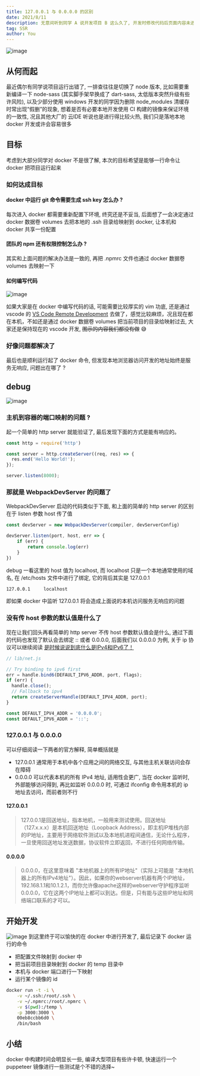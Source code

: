 ```yaml
---
title: 127.0.0.1 与 0.0.0.0 的区别
date: 2021/8/11
description: 无意间听到同学 A 说开发项目 B 这么久了, 开发时修改代码后页面内容未进行重新渲染
tag: SSR
author: You
---
```


![image](https://user-images.githubusercontent.com/23253540/128906547-ba9ed574-29f2-4737-8479-6b931399252c.png)

## 从何而起
最近偶尔有同学说项目运行出错了, 一排查往往是切换了 node 版本, 比如需要重新编译一下 node-sass (其实脚手架早换成了 dart-sass, 太低版本突然升级有些许风险), 以及少部分使用 windows 开发的同学因为删除 node_modules 清缓存时常出现“假删”的现象, 想着是否有必要本地开发使用 CI 构建的镜像来保证环境的一致性, 况且其他大厂的 云IDE 听说也是进行得比较火热, 我们只是落地本地 docker 开发或许会容易很多

## 目标
考虑到大部分同学对 docker 不是很了解, 本次的目标希望是能够一行命令让 docker 把项目运行起来

### 如何达成目标

#### docker 中运行 git 命令需要生成 ssh key 怎么办 ?
每次进入 docker 都需要重新配置下环境, 终究还是不妥当, 后面想了一会决定通过 docker 数据卷 volumes 去把本地的 .ssh 目录给映射到 docker, 让本机和 docker 共享一份配置

#### 团队的 npm 还有权限控制怎么办 ?
其实和上面问题的解决办法是一致的, 再把 .npmrc 文件也通过 docker 数据卷 volumes 去映射一下

#### 如何编写代码
![image](https://user-images.githubusercontent.com/23253540/128905596-43c16150-db42-4ea2-a915-66c79b857b3b.png)

如果大家是在 docker 中编写代码的话, 可能需要比较厚实的 vim 功底, 还是通过 vscode 的 [VS Code Remote Development](https://code.visualstudio.com/docs/remote/remote-overview) 去做了，感觉比较麻烦，况且现在都在本机，不如还是通过 docker 数据卷 volumes 把当前项目的目录给映射过去, 大家还是保持现在的 vscode 开发, ~~图示的内容我们都没有做~~ 😅  


### 好像问题都解决了
最后也是顺利运行起了 docker 命令, 但发现本地浏览器访问开发的地址始终是服务无响应, 问题出在哪了 ?

## debug
![image](https://user-images.githubusercontent.com/23253540/128907910-3f61a581-3cab-4e42-90dc-362ea2b49bbc.png)

### 主机到容器的端口映射的问题 ?
起一个简单的 http server 就能验证了, 最后发现下面的方式是能有响应的。
```js
const http = require('http')

const server = http.createServer((req, res) => {
  res.end('Hello World!');
});

server.listen(8000);
```
### 那就是 WebpackDevServer 的问题了
WebpackDevServer 启动的代码类似于下面, 和上面的简单的 http server 的区别在于 listen 参数 host 传了值
```js
const devServer = new WebpackDevServer(compiler, devServerConfig)

devServer.listen(port, host, err => {
	if (err) {
		return console.log(err)
	}
})
```
debug 一看这里的 host 值为 localhost, 而 localhost 只是一个本地通常使用的域名, 在 /etc/hosts 文件中进行了绑定, 它的背后其实是 127.0.0.1
```bash
127.0.0.1     localhost
```
即如果 docker 中监听 127.0.0.1 将会造成上面说的本机访问服务无响应的问题
### 没有传 host 参数的默认值是什么了
现在让我们回头再看简单的 http server 不传 host 参数默认值会是什么, 通过下面的代码也发现了默认会去绑定 :: 或者 0.0.0.0, 后面我们以 0.0.0.0 为例, 关于 ip 协议可以继续阅读 [是时候说说到底什么是IPv4和IPv6了！](https://www.eet-china.com/mp/a9991.html)
```js
// lib/net.js

// Try binding to ipv6 first
err = handle.bind6(DEFAULT_IPV6_ADDR, port, flags);
if (err) {
  handle.close();
  // Fallback to ipv4
  return createServerHandle(DEFAULT_IPV4_ADDR, port);
}

const DEFAULT_IPV4_ADDR = '0.0.0.0';
const DEFAULT_IPV6_ADDR = '::';
```
### 127.0.0.1 与 0.0.0.0
可以仔细阅读一下两者的官方解释, 简单概括就是
* 127.0.0.1 通常用于本机中各个应用之间的网络交互, 与其他主机关联访问会存在障碍
* 0.0.0.0 可以代表本机的所有 IPv4 地址, 适用性会更广, 当在 docker 监听时, 外部能够访问得到, 再比如监听 0.0.0.0 时, 可通过 ifconfig 命令用本机的 ip 地址去访问，而前者则不行

#### 127.0.0.1
> 127.0.0.1是回送地址，指本地机，一般用来测试使用。回送地址（127.x.x.x）是本机回送地址（Loopback Address），即主机IP堆栈内部的IP地址，主要用于网络软件测试以及本地机进程间通信，无论什么程序，一旦使用回送地址发送数据，协议软件立即返回，不进行任何网络传输。

#### 0.0.0.0
> 0.0.0.0，在这里意味着 "本地机器上的所有IP地址"（实际上可能是 "本地机器上的所有IPv4地址"）。因此，如果你的webserver机器有两个IP地址，192.168.1.1和10.1.2.1，而你允许像apache这样的webserver守护程序监听0.0.0.0，它在这两个IP地址上都可以到达。但是，只有能与这些IP地址和网络端口联系的才可以。

## 开始开发
![image](https://user-images.githubusercontent.com/23253540/129063898-8ce26a4e-7b7f-4a20-a75d-e847e090ad49.png)
到这里终于可以愉快的在 docker 中进行开发了, 最后记录下 docker 运行的命令
* 把配置文件映射到 docker 中
* 把当前项目目录映射到 docker 的 temp 目录中
* 本机与 docker 端口进行一下映射
* 运行某个镜像的 id
```bash
docker run -t -i \
    -v ~/.ssh:/root/.ssh \
    -v ~/.npmrc:/root/.npmrc \
    -v $(pwd):/temp \
    -p 3000:3000 \
    00eb8ccbb6d0 \
    /bin/bash
```
## 小结
docker 中构建时间会明显长一些, 编译大型项目有些许卡顿, 快速运行一个 puppeteer 镜像进行一些测试是个不错的选择~